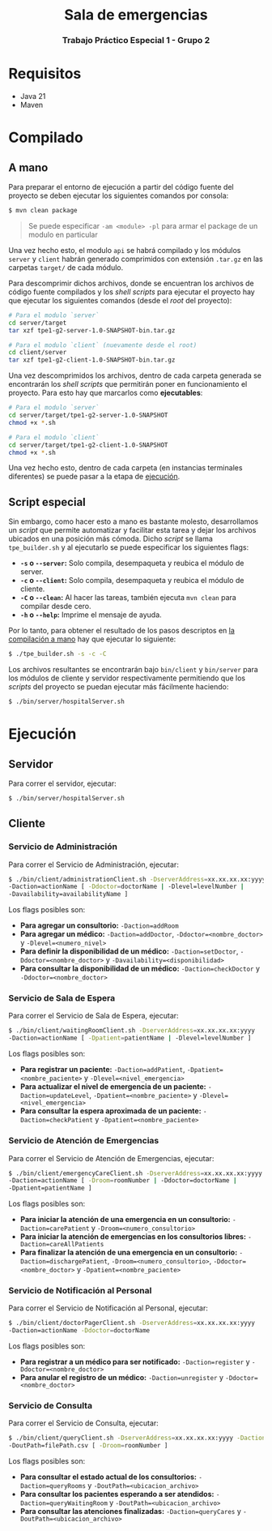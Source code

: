 <h1 align="center">Sala de emergencias</h1>
<h3 align="center">Trabajo Práctico Especial 1 - Grupo 2</h3>

# Requisitos

* Java 21
* Maven

# Compilado

## A mano

Para preparar el entorno de ejecución a partir del código fuente del proyecto se
deben ejecutar los siguientes comandos por consola:

```bash
$ mvn clean package
````

> Se puede especificar `-am <module> -pl` para armar el
> package de un modulo en particular

Una vez hecho esto, el modulo `api` se habrá compilado y los módulos `server` y
`client` habrán generado comprimidos con extensión `.tar.gz` en las carpetas
`target/` de cada módulo.

Para descomprimir dichos archivos, donde se encuentran los archivos de código
fuente compilados y los *shell scripts* para ejecutar el proyecto hay que
ejecutar los siguientes comandos (desde el *root* del proyecto):

```bash
# Para el modulo `server`
cd server/target
tar xzf tpe1-g2-server-1.0-SNAPSHOT-bin.tar.gz

# Para el modulo `client` (nuevamente desde el root)
cd client/server
tar xzf tpe1-g2-client-1.0-SNAPSHOT-bin.tar.gz
```

Una vez descomprimidos los archivos, dentro de cada carpeta generada se
encontrarán los *shell scripts* que permitirán poner en funcionamiento el
proyecto. Para esto hay que marcarlos como **ejecutables**:

```bash
# Para el modulo `server`
cd server/target/tpe1-g2-server-1.0-SNAPSHOT
chmod +x *.sh

# Para el modulo `client`
cd server/target/tpe1-g2-client-1.0-SNAPSHOT
chmod +x *.sh
```

Una vez hecho esto, dentro de cada carpeta (en instancias terminales diferentes)
se puede pasar a la etapa de [ejecución](#ejecución).

## Script especial

Sin embargo, como hacer esto a mano es bastante molesto, desarrollamos un
*script* que permite automatizar y facilitar esta tarea y dejar los archivos
ubicados en una posición más cómoda. Dicho *script* se llama `tpe_builder.sh` y
al ejecutarlo se puede especificar los siguientes flags:

- **`-s` o `--server`:** Solo compila, desempaqueta y reubica el módulo de server.
- **`-c` o `--client`:** Solo compila, desempaqueta y reubica el módulo de cliente.
- **`-C` o `--clean`:** Al hacer las tareas, también ejecuta `mvn clean` para compilar desde cero.
- **`-h` o `--help`:** Imprime el mensaje de ayuda.

Por lo tanto, para obtener el resultado de los pasos descriptos en
[la compilación a mano](#a-mano) hay que ejecutar lo siguiente:

```bash
$ ./tpe_builder.sh -s -c -C
```

Los archivos resultantes se encontrarán bajo `bin/client` y `bin/server` para
los módulos de cliente y servidor respectivamente permitiendo que los *scripts*
del proyecto se puedan ejecutar más fácilmente haciendo:

```bash
$ ./bin/server/hospitalServer.sh
```

# Ejecución

## Servidor

Para correr el servidor, ejecutar:

```bash
$ ./bin/server/hospitalServer.sh
```

## Cliente

### Servicio de Administración

Para correr el Servicio de Administración, ejecutar:

```bash
$ ./bin/client/administrationClient.sh -DserverAddress=xx.xx.xx.xx:yyyy
-Daction=actionName [ -Ddoctor=doctorName | -Dlevel=levelNumber |
-Davailability=availabilityName ]
```

Los flags posibles son:

- **Para agregar un consultorio:** `-Daction=addRoom`
- **Para agregar un médico:** `-Daction=addDoctor`, `-Ddoctor=<nombre_doctor>` y `-Dlevel=<numero_nivel>`
- **Para definir la disponibilidad de un médico:** `-Daction=setDoctor`, `-Ddoctor=<nombre_doctor>` y `-Davailability=<disponibilidad>`
- **Para consultar la disponibilidad de un médico:** `-Daction=checkDoctor` y `-Ddoctor=<nombre_doctor>`

### Servicio de Sala de Espera

Para correr el Servicio de Sala de Espera, ejecutar:

```bash
$ ./bin/client/waitingRoomClient.sh -DserverAddress=xx.xx.xx.xx:yyyy
-Daction=actionName [ -Dpatient=patientName | -Dlevel=levelNumber ]
```

Los flags posibles son:

- **Para registrar un paciente:** `-Daction=addPatient`, `-Dpatient=<nombre_paciente>` y `-Dlevel=<nivel_emergencia>`
- **Para actualizar el nivel de emergencia de un paciente:** `-Daction=updateLevel`, `-Dpatient=<nombre_paciente>` y `-Dlevel=<nivel_emergencia>`
- **Para consultar la espera aproximada de un paciente:** `-Daction=checkPatient` y `-Dpatient=<nombre_paciente>`

### Servicio de Atención de Emergencias

Para correr el Servicio de Atención de Emergencias, ejecutar:

```bash
$ ./bin/client/emergencyCareClient.sh -DserverAddress=xx.xx.xx.xx:yyyy
-Daction=actionName [ -Droom=roomNumber | -Ddoctor=doctorName |
-Dpatient=patientName ]
```

Los flags posibles son:

- **Para iniciar la atención de una emergencia en un consultorio:** `-Daction=carePatient` y `-Droom=<numero_consultorio>`
- **Para iniciar la atención de emergencias en los consultorios libres:** `-Daction=careAllPatients`
- **Para finalizar la atención de una emergencia en un consultorio:** `-Daction=dischargePatient`, `-Droom=<numero_consultorio>`, `-Ddoctor=<nombre_doctor>` y `-Dpatient=<nombre_paciente>`

### Servicio de Notificación al Personal

Para correr el Servicio de Notificación al Personal, ejecutar:

```bash
$ ./bin/client/doctorPagerClient.sh -DserverAddress=xx.xx.xx.xx:yyyy
-Daction=actionName -Ddoctor=doctorName
```

Los flags posibles son:

- **Para registrar a un médico para ser notificado:** `-Daction=register` y `-Ddoctor=<nombre_doctor>`
- **Para anular el registro de un médico:** `-Daction=unregister` y `-Ddoctor=<nombre_doctor>`

### Servicio de Consulta

Para correr el Servicio de Consulta, ejecutar:

```bash
$ ./bin/client/queryClient.sh -DserverAddress=xx.xx.xx.xx:yyyy -Daction=actionName
-DoutPath=filePath.csv [ -Droom=roomNumber ]
```

Los flags posibles son:

- **Para consultar el estado actual de los consultorios:** `-Daction=queryRooms` y `-DoutPath=<ubicacion_archivo>`
- **Para consultar los pacientes esperando a ser atendidos:** `-Daction=queryWaitingRoom` y `-DoutPath=<ubicacion_archivo>`
- **Para consultar las atenciones finalizadas:** `-Daction=queryCares` y `-DoutPath=<ubicacion_archivo>`
